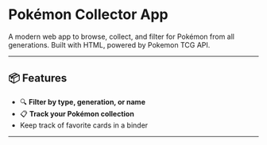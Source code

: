 # Pokémon Collector App

A modern web app to browse, collect, and filter for Pokémon from all generations. Built with HTML, powered by Pokemon TCG API.

---

## 📦 Features

- 🔍 **Filter by type, generation, or name**
- 📋 **Track your Pokémon collection**
- Keep track of favorite cards in a binder

---
